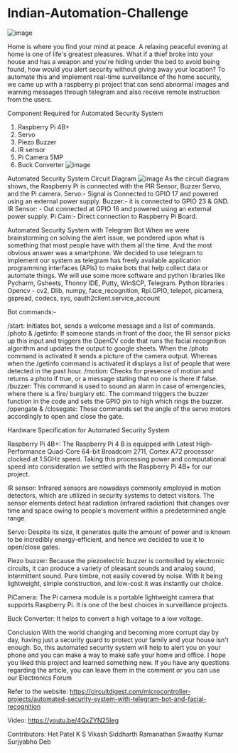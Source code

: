 # Indian-Automation-Challenge
![image](https://github.com/user-attachments/assets/a270379c-3793-44b4-bf87-d31b0bcb7357)

Home is where you find your mind at peace. A relaxing peaceful evening at home is one of life's greatest pleasures. What if a thief broke into your house and has a weapon and you're hiding under the bed to avoid being found, how would you alert security without giving away your location? To automate this and implement real-time surveillance of the home security, we came up with a raspberry pi project that can send abnormal images and warning messages through telegram and also receive remote instruction from the users. 

Component Required for Automated Security System
1. Raspberry Pi 4B+
2. Servo 
3. Piezo Buzzer
4. IR sensor
5. Pi Camera 5MP
6. Buck Converter
![image](https://github.com/user-attachments/assets/038ca377-1a44-4ad4-9a88-25e657c15974)


Automated Security System Circuit Diagram
![image](https://github.com/user-attachments/assets/aa6cdaac-d273-466c-bdbd-cde50efbf266)
As the circuit diagram shows, the Raspberry Pi is connected with the PIR Sensor, Buzzer Servo, and the Pi camera. Servo:- Signal is Connected to GPIO 17 and powered using an external power supply. Buzzer:- it is connected to GPIO 23 & GND. IR Sensor: - Out connected at GPIO 16 and powered using an external power supply. Pi Cam:- Direct connection to Raspberry Pi Board.


Automated Security System with Telegram Bot
When we were brainstorming on solving the alert issue, we pondered upon what is something that most people have with them all the time. And the most obvious answer was a smartphone. We decided to use telegram to implement our system as telegram has freely available application programming interfaces (APIs) to make bots that help collect data or automate things. We will use some more software and python libraries like Pycharm, Gsheets, Thonny IDE, Putty, WinSCP, Telegram. Python libraries : Opencv - cv2, Dlib, numpy, face_recognition, Rpi.GPIO, telepot, picamera, gspread, codecs, sys, oauth2client.service_account

Bot commands:-

/start: Initiates bot, sends a welcome message and a list of commands. /photo & /getinfo: If someone stands in front of the door, the IR sensor picks up this input and triggers the OpenCV code that runs the facial recognition algorithm and updates the output to google sheets. When the /photo command is activated it sends a picture of the camera output. Whereas when the /getinfo command is activated it displays a list of people that were detected in the past hour. /motion: Checks for presence of motion and returns a photo if true, or a message stating that no one is there if false. /buzzer: This command is used to sound an alarm in case of emergencies, where there is a fire/ burglary etc. The command triggers the buzzer function in the code and sets the GPIO pin to high which rings the buzzer. /opengate & /closegate: These commands set the angle of the servo motors accordingly to open and close the gate.

Hardware Specification for Automated Security System

Raspberry Pi 4B+: The Raspberry Pi 4 B is equipped with Latest High-Performance Quad-Core 64-bit Broadcom 2711, Cortex A72 processor clocked at 1.5GHz speed. Taking this processing power and computational speed into consideration we settled with the Raspberry Pi 4B+ for our project.

IR sensor: Infrared sensors are nowadays commonly employed in motion detectors, which are utilized in security systems to detect visitors. The sensor elements detect heat radiation (infrared radiation) that changes over time and space owing to people's movement within a predetermined angle range.

Servo: Despite its size, it generates quite the amount of power and is known to be incredibly energy-efficient, and hence we decided to use it to open/close gates.

Piezo buzzer: Because the piezoelectric buzzer is controlled by electronic circuits, it can produce a variety of pleasant sounds and analog sound, intermittent sound. Pure timbre, not easily covered by noise. With it being lightweight, simple construction, and low-cost it was instantly our choice.

PiCamera: The Pi camera module is a portable lightweight camera that supports Raspberry Pi. It is one of the best choices in surveillance projects.

Buck Converter: It helps to convert a high voltage to a low voltage.

Conclusion
With the world changing and becoming more corrupt day by day, having just a security guard to protect your family and your house isn't enough. So, this automated security system will help to alert you on your phone and you can make a way to make safe your home and office. I hope you liked this project and learned something new. If you have any questions regarding the article, you can leave them in the comment or you can use our Electronics Forum


Refer to the website: https://circuitdigest.com/microcontroller-projects/automated-security-system-with-telegram-bot-and-facial-recognition

Video:
https://youtu.be/4QxZYN25Ieg


Contributors:
Het Patel
K S Vikash
Siddharth Ramanathan
Swaathy Kumar
Surjyabho Deb
